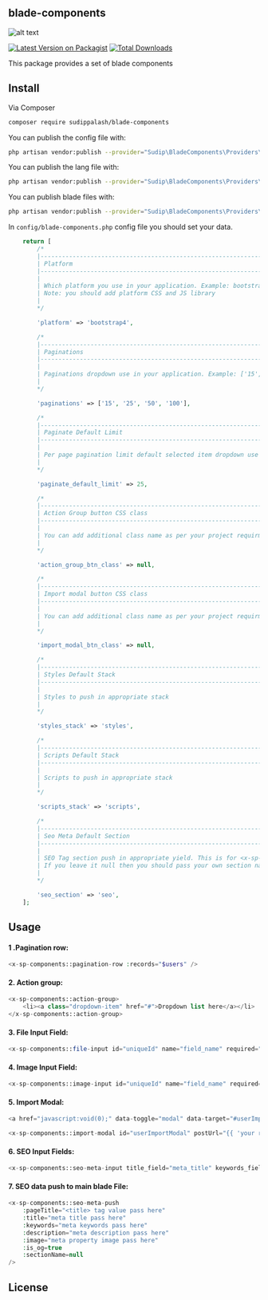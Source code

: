 ## blade-components

![alt text](https://github.com/sudippalash/blade-components/blob/master/img.jpg?raw=true)


[![Latest Version on Packagist][ico-version]][link-packagist]
[![Total Downloads][ico-downloads]][link-downloads]


This package provides a set of blade components


## Install

Via Composer

```bash
composer require sudippalash/blade-components
```

You can publish the config file with:

```bash
php artisan vendor:publish --provider="Sudip\BladeComponents\Providers\AppServiceProvider" --tag=config
```

You can publish the lang file with:

```bash
php artisan vendor:publish --provider="Sudip\BladeComponents\Providers\AppServiceProvider" --tag=lang
```

You can publish blade files with:

```bash
php artisan vendor:publish --provider="Sudip\BladeComponents\Providers\AppServiceProvider" --tag=views
```

In `config/blade-components.php` config file you should set your data.

```php
    return [
        /*
        |--------------------------------------------------------------------------
        | Platform
        |--------------------------------------------------------------------------
        |
        | Which platform you use in your application. Example: bootstrap3 or bootstrap4 or bootstrap5
        | Note: you should add platform CSS and JS library
        | 
        */

        'platform' => 'bootstrap4',

        /*
        |--------------------------------------------------------------------------
        | Paginations
        |--------------------------------------------------------------------------
        |
        | Paginations dropdown use in your application. Example: ['15', '25', '50', '100']
        | 
        */

        'paginations' => ['15', '25', '50', '100'],

        /*
        |--------------------------------------------------------------------------
        | Paginate Default Limit
        |--------------------------------------------------------------------------
        |
        | Per page pagination limit default selected item dropdown use in your application. Example: 15 / 25 / 50 / 100
        | 
        */

        'paginate_default_limit' => 25,

        /*
        |--------------------------------------------------------------------------
        | Action Group button CSS class
        |--------------------------------------------------------------------------
        |
        | You can add additional class name as per your project requirment
        | 
        */

        'action_group_btn_class' => null,

        /*
        |--------------------------------------------------------------------------
        | Import modal button CSS class
        |--------------------------------------------------------------------------
        |
        | You can add additional class name as per your project requirment
        | 
        */

        'import_modal_btn_class' => null,

        /*
        |--------------------------------------------------------------------------
        | Styles Default Stack
        |--------------------------------------------------------------------------
        |
        | Styles to push in appropriate stack
        | 
        */

        'styles_stack' => 'styles',

        /*
        |--------------------------------------------------------------------------
        | Scripts Default Stack
        |--------------------------------------------------------------------------
        |
        | Scripts to push in appropriate stack
        | 
        */

        'scripts_stack' => 'scripts',

        /*
        |--------------------------------------------------------------------------
        | Seo Meta Default Section
        |--------------------------------------------------------------------------
        |
        | SEO Tag section push in appropriate yield. This is for <x-sp-components::seo-meta-push /> component.
        | If you leave it null then you should pass your own section name to sectionName parameter.
        | 
        */

        'seo_section' => 'seo',
    ];
```

## Usage

#### 1 .Pagination row:
```php
<x-sp-components::pagination-row :records="$users" />
```

#### 2. Action group:
```php
<x-sp-components::action-group>
    <li><a class="dropdown-item" href="#">Dropdown list here</a></li>
</x-sp-components::action-group>
```

#### 3. File Input Field:
```php
<x-sp-components::file-input id="uniqueId" name="field_name" required="required" path="https://exapmle.com/file.pdf" />
```

#### 4. Image Input Field:
```php
<x-sp-components::image-input id="uniqueId" name="field_name" required="required" path="https://exapmle.com/image.png" />
```

#### 5. Import Modal:
```php
<a href="javascript:void(0);" data-toggle="modal" data-target="#userImportModal">Import Users</a>

<x-sp-components::import-modal id="userImportModal" postUrl="{{ 'your route name' }}" label="Import Users" fileType=".xlsx,.csv" exampleFilePath="{{ 'your example asset file path' }}" />
```

#### 6. SEO Input Fields:
```php
<x-sp-components::seo-meta-input title_field="meta_title" keywords_field="meta_keywords" description_field="meta_description" :data="$data" />
```

#### 7. SEO data push to main blade File:
```php
<x-sp-components::seo-meta-push
    :pageTitle="<title> tag value pass here"
    :title="meta title pass here"
    :keywords="meta keywords pass here"
    :description="meta description pass here"
    :image="meta property image pass here"
    :is_og=true
    :sectionName=null
/>
```

## License

<!-- The MIT License (MIT). Please see [License File](LICENSE.md) for more information. -->

[ico-version]: https://img.shields.io/packagist/v/sudippalash/blade-components?style=flat-square
[ico-downloads]: https://img.shields.io/packagist/dt/sudippalash/blade-components?style=flat-square
[ico-license]: https://img.shields.io/github/license/sudippalash/blade-components?style=flat-square
[link-packagist]: https://packagist.org/packages/sudippalash/blade-components
[link-downloads]: https://packagist.org/packages/sudippalash/blade-components
[link-author]: https://github.com/sudippalash
